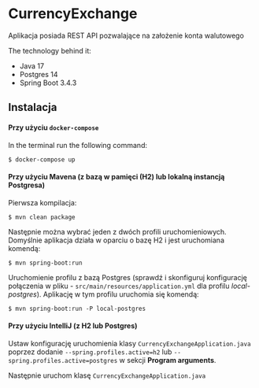 # CurrencyExchange

Aplikacja posiada REST API pozwalające na założenie konta walutowego

The technology behind it: 
* Java 17
* Postgres 14
* Spring Boot 3.4.3

## Instalacja

#### Przy użyciu `docker-compose`

In the terminal run the following command:
```console
$ docker-compose up
``` 

#### Przy użyciu Mavena (z bazą w pamięci (H2) lub lokalną instancją Postgresa)

Pierwsza kompilacja:

```console
$ mvn clean package
```

Następnie można wybrać jeden z dwóch profili uruchomieniowych. Domyślnie aplikacja działa w oparciu o bazę H2 i jest uruchomiana komendą:

```console
$ mvn spring-boot:run 
```

Uruchomienie profilu z bazą Postgres (sprawdź i skonfiguruj konfigurację połączenia w pliku - `src/main/resources/application.yml` dla profilu *local-postgres*). Aplikację w tym profilu uruchomia się komendą:
```console
$ mvn spring-boot:run -P local-postgres
```

#### Przy użyciu IntelliJ (z H2 lub Postgres)

Ustaw konfigurację uruchomienia klasy `CurrencyExchangeApplication.java` poprzez dodanie `--spring.profiles.active=h2` lub `--spring.profiles.active=postgres` w sekcji **Program arguments**.

Następnie uruchom klasę `CurrencyExchangeApplication.java`

